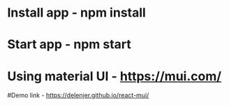 # Install app - npm install
# Start app - npm start

# Using material UI - https://mui.com/

#Demo link - https://delenjer.github.io/react-mui/